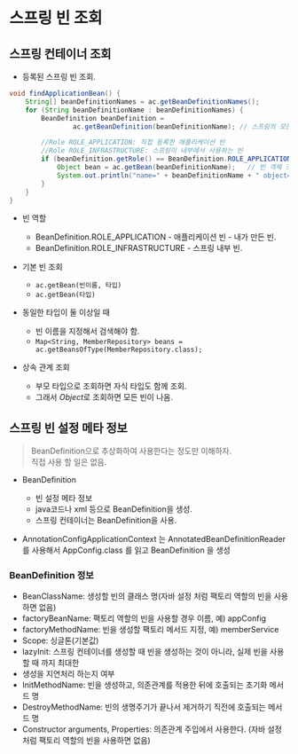 # 스프링 빈 조회

## 스프링 컨테이너 조회

- 등록된 스프링 빈 조회.

```java
void findApplicationBean() {
    String[] beanDefinitionNames = ac.getBeanDefinitionNames();
    for (String beanDefinitionName : beanDefinitionNames) {
        BeanDefinition beanDefinition =
                ac.getBeanDefinition(beanDefinitionName); // 스프링의 모든 빈

        //Role ROLE_APPLICATION: 직접 등록한 애플리케이션 빈
        //Role ROLE_INFRASTRUCTURE: 스프링이 내부에서 사용하는 빈
        if (beanDefinition.getRole() == BeanDefinition.ROLE_APPLICATION) {
            Object bean = ac.getBean(beanDefinitionName);   // 빈 객체 조회.
            System.out.println("name=" + beanDefinitionName + " object=" + bean);
        }
    }
}
```

- 빈 역할

  - BeanDefinition.ROLE_APPLICATION - 애플리케이션 빈 - 내가 만든 빈.
  - BeanDefinition.ROLE_INFRASTRUCTURE - 스프링 내부 빈.

- 기본 빈 조회

  - `ac.getBean(빈이름, 타입)`
  - `ac.getBean(타입)`

- 동일한 타입이 둘 이상일 때

  - 빈 이름을 지정해서 검색해야 함.
  - `Map<String, MemberRepository> beans = ac.getBeansOfType(MemberRepository.class);`

- 상속 관계 조회
  - 부모 타입으로 조회하면 자식 타입도 함께 조회.
  - 그래서 *Object*로 조회하면 모든 빈이 나옴.

## 스프링 빈 설정 메타 정보

> BeanDefinition으로 추상화하여 사용한다는 정도만 이해하자.  
> 직접 사용 할 일은 없음.

- BeanDefinition

  - 빈 설정 메타 정보
  - java코드나 xml 등으로 BeanDefinition을 생성.
  - 스프링 컨테이너는 BeanDefinition을 사용.

- AnnotationConfigApplicationContext 는 AnnotatedBeanDefinitionReader 를 사용해서 AppConfig.class 를 읽고 BeanDefinition 을 생성

### BeanDefinition 정보

- BeanClassName: 생성할 빈의 클래스 명(자바 설정 처럼 팩토리 역할의 빈을 사용하면 없음)
- factoryBeanName: 팩토리 역할의 빈을 사용할 경우 이름, 예) appConfig
- factoryMethodName: 빈을 생성할 팩토리 메서드 지정, 예) memberService
- Scope: 싱글톤(기본값)
- lazyInit: 스프링 컨테이너를 생성할 때 빈을 생성하는 것이 아니라, 실제 빈을 사용할 때 까지 최대한
- 생성을 지연처리 하는지 여부
- InitMethodName: 빈을 생성하고, 의존관계를 적용한 뒤에 호출되는 초기화 메서드 명
- DestroyMethodName: 빈의 생명주기가 끝나서 제거하기 직전에 호출되는 메서드 명
- Constructor arguments, Properties: 의존관계 주입에서 사용한다. (자바 설정 처럼 팩토리 역할의 빈을 사용하면 없음)
